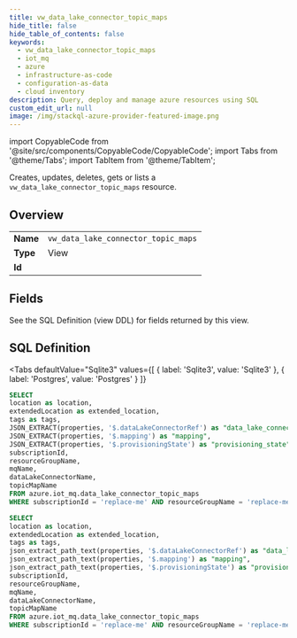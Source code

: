 ```yaml
--- 
title: vw_data_lake_connector_topic_maps
hide_title: false
hide_table_of_contents: false
keywords:
  - vw_data_lake_connector_topic_maps
  - iot_mq
  - azure
  - infrastructure-as-code
  - configuration-as-data
  - cloud inventory
description: Query, deploy and manage azure resources using SQL
custom_edit_url: null
image: /img/stackql-azure-provider-featured-image.png
---
```


import CopyableCode from '@site/src/components/CopyableCode/CopyableCode';
import Tabs from '@theme/Tabs';
import TabItem from '@theme/TabItem';

Creates, updates, deletes, gets or lists a <code>vw_data_lake_connector_topic_maps</code> resource.

## Overview
<table><tbody>
<tr><td><b>Name</b></td><td><code>vw_data_lake_connector_topic_maps</code></td></tr>
<tr><td><b>Type</b></td><td>View</td></tr>
<tr><td><b>Id</b></td><td><CopyableCode code="azure.iot_mq.vw_data_lake_connector_topic_maps" /></td></tr>
</tbody></table>

## Fields

See the SQL Definition (view DDL) for fields returned by this view.

## SQL Definition

<Tabs
defaultValue="Sqlite3"
values={[
{ label: 'Sqlite3', value: 'Sqlite3' },
{ label: 'Postgres', value: 'Postgres' }
]}
>
<TabItem value="Sqlite3">

```sql
SELECT
location as location,
extendedLocation as extended_location,
tags as tags,
JSON_EXTRACT(properties, '$.dataLakeConnectorRef') as "data_lake_connector_ref",
JSON_EXTRACT(properties, '$.mapping') as "mapping",
JSON_EXTRACT(properties, '$.provisioningState') as "provisioning_state",
subscriptionId,
resourceGroupName,
mqName,
dataLakeConnectorName,
topicMapName
FROM azure.iot_mq.data_lake_connector_topic_maps
WHERE subscriptionId = 'replace-me' AND resourceGroupName = 'replace-me' AND mqName = 'replace-me' AND dataLakeConnectorName = 'replace-me';
```

</TabItem>
<TabItem value="Postgres">

```sql
SELECT
location as location,
extendedLocation as extended_location,
tags as tags,
json_extract_path_text(properties, '$.dataLakeConnectorRef') as "data_lake_connector_ref",
json_extract_path_text(properties, '$.mapping') as "mapping",
json_extract_path_text(properties, '$.provisioningState') as "provisioning_state",
subscriptionId,
resourceGroupName,
mqName,
dataLakeConnectorName,
topicMapName
FROM azure.iot_mq.data_lake_connector_topic_maps
WHERE subscriptionId = 'replace-me' AND resourceGroupName = 'replace-me' AND mqName = 'replace-me' AND dataLakeConnectorName = 'replace-me';
```

</TabItem>
</Tabs>
